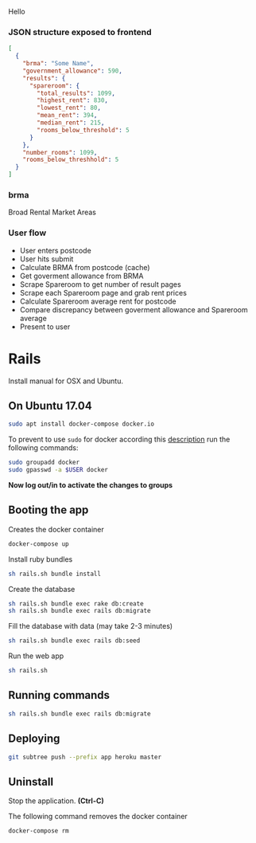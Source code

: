 Hello

### JSON structure exposed to frontend

```json
[
  {
    "brma": "Some Name",
    "government_allowance": 590,
    "results": {
      "spareroom": {
        "total_results": 1099,
        "highest_rent": 830,
        "lowest_rent": 80,
        "mean_rent": 394,
        "median_rent": 215,
        "rooms_below_threshold": 5
      }
    },
    "number_rooms": 1099,
    "rooms_below_threshhold": 5
  }
]
```

### brma
Broad Rental Market Areas

### User flow

* User enters postcode
* User hits submit
* Calculate BRMA from postcode (cache)
* Get goverment allowance from BRMA
* Scrape Spareroom to get number of result pages
* Scrape each Spareroom page and grab rent prices
* Calculate Spareroom average rent for postcode
* Compare discrepancy between goverment allowance and Spareroom average
* Present to user

# Rails

Install manual for OSX and Ubuntu.

## On Ubuntu 17.04
```sh
sudo apt install docker-compose docker.io
```
To prevent to use `sudo` for docker according this [description](https://askubuntu.com/questions/477551/how-can-i-use-docker-without-sudo) run the following commands:
```sh
sudo groupadd docker
sudo gpasswd -a $USER docker
```
**Now log out/in to activate the changes to groups**

## Booting the app

Creates the docker container
```sh
docker-compose up
```

Install ruby bundles
```sh
sh rails.sh bundle install
```

Create the database
```sh
sh rails.sh bundle exec rake db:create
sh rails.sh bundle exec rails db:migrate
```

Fill the database with data (may take 2-3 minutes)
```sh
sh rails.sh bundle exec rails db:seed
```

Run the web app
```sh
sh rails.sh
```

## Running commands

```sh
sh rails.sh bundle exec rails db:migrate
```

## Deploying

```sh
git subtree push --prefix app heroku master
```

## Uninstall
Stop the application. **(Ctrl-C)**

The following command removes the docker container
```sh
docker-compose rm
```
